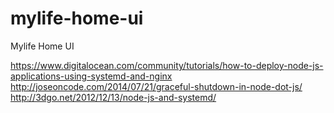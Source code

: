 # mylife-home-ui
Mylife Home UI

https://www.digitalocean.com/community/tutorials/how-to-deploy-node-js-applications-using-systemd-and-nginx
http://joseoncode.com/2014/07/21/graceful-shutdown-in-node-dot-js/
http://3dgo.net/2012/12/13/node-js-and-systemd/
